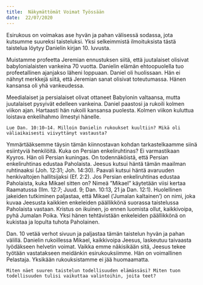 ```yaml
---
title:  Näkymättömät Voimat Työssään
date:  22/07/2020
---
```


Esirukous on voimakas ase hyvän ja pahan välisessä sodassa, jota kutsumme suureksi taisteluksi. Yksi selkeimmistä ilmoituksista tästä taistelua löytyy Danielin kirjan 10. luvusta.

Muistamme profeetta Jeremian ennustuksen siitä, että juutalaiset olisivat babylonialaisten vankeina 70 vuotta. Danielin elämän ehtoopuolella tuo profeetallinen ajanjakso läheni loppuaan. Daniel oli huolissaan. Hän ei nähnyt merkkejä siitä, että Jeremian sanat olisivat toteutumassa. Hänen kansansa oli yhä vankeudessa.

Meedialaiset ja persialaiset olivat ottaneet Babylonin valtaansa, mutta juutalaiset pysyivät edelleen vankeina. Daniel paastosi ja rukoili kolmen viikon ajan. Hartaasti hän rukoili kansansa puolesta. Kolmen viikon kuluttua loistava enkelihahmo ilmestyi hänelle.

`Lue Dan. 10:10–14. Milloin Danielin rukoukset kuultiin? Mikä oli väliaikaisesti viivyttänyt vastausta?`

Ymmärtääksemme täysin tämän kiinnostavan kohdan tarkastelkaamme siinä esiintyviä henkilöitä. Kuka on Persian enkeliruhtinas? Ei varmastikaan Kyyros. Hän oli Persian kuningas. On todennäköistä, että Persian enkeliruhtinas edustaa Paholaista. Jeesus kutsui häntä tämän maailman ruhtinaaksi (Joh. 12:31; Joh. 14:30). Paavali kutsui häntä avaruuden henkivaltojen hallitsijaksi (Ef. 2:2). Jos Persian enkeliruhtinas edustaa Paholaista, kuka Mikael sitten on? Nimeä ”Mikael” käytetään viisi kertaa Raamatussa (Ilm. 12:7; Juud. 9; Dan. 10:13, 21 ja Dan. 12:1). Huolellinen jakeiden tutkiminen paljastaa, että Mikael (’Jumalan kaltainen’) on nimi, joka kuvaa Jeesusta kaikkien enkeleiden päällikkönä suorassa taistelussa Paholaista vastaan. Kristus on ikuinen, jo ennen luomista ollut, kaikkivoipa, pyhä Jumalan Poika. Yksi hänen tehtävistään enkeleiden päällikkönä on kukistaa ja lopulta tuhota Paholainen.

Dan. 10 vetää verhot sivuun ja paljastaa tämän taistelun hyvän ja pahan välillä. Danielin rukoillessa Mikael, kaikkivoipa Jeesus, laskeutuu taivaasta lyödäkseen helvetin voimat. Vaikka emme näkisikään sitä, Jeesus tekee työtään vastatakseen meidänkin esirukouksiimme. Hän on voimallinen Pelastaja. Yksikään rukouksistamme ei jää huomaamatta.

`Miten näet suuren taistelun todellisuuden elämässäsi? Miten tuon todellisuuden tulisi vaikuttaa valintoihin, joita teet?`